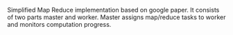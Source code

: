 Simplified Map Reduce implementation based on google paper.
It consists of two parts master and worker. Master assigns map/reduce tasks to worker and monitors 
computation progress. 